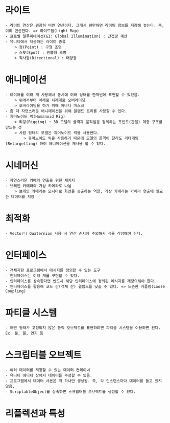 # 라이트
    - 라이트 연산은 굉장히 비싼 연산이다. 그래서 웬만하면 라이팅 정보를 저장해 놓는다. 즉, 미리 연산한다. => 라이트맵(Light Map)
    - 글로벌 일루미네이션(GI: Global Illumination) : 간접광 계산
    - 유니티에서 제공하는 라이트 종류
        > 점(Point) : 구형 조명
        > 스팟(Spot) : 원뿔형 조명
        > 직사광(Directional) : 태양광

# 애니메이션
    - 레이어를 여러 개 사용해서 동시에 여러 상태를 한꺼번에 표현할 수 있었음.
        > 위에서부터 아래로 차레대로 오버라이딩
        > 오버라이딩을 하기 위해 아바타 마스크
    - 좀 더 자연스러운 애니메이션을 위해 블렌드 트리를 사용할 수 있다.
    - 휴머노이드 릭(Humanoid Rig)
        > 리깅(Rigging) : 3D 모델의 골격과 움직임을 정의하는 조인트(관절) 계층 구조를 만드는 것
        > 사람 형태의 모델은 휴머노이드 릭을 사용한다.
            > 휴머노이드 릭을 사용하기 때문에 모델의 골격이 달라도 리타게팅(Retargetting) 하여 애니메이션을 재사용 할 수 있다.

# 시네머신
    - 자연스러운 카메라 연출을 위한 패키지
    - 브레인 카메라와 가상 카메라로 나뉨
        > 브레인 카메라는 모니터로 화면을 송출하는 역할, 가상 카메라는 카메라 연출에 필요한 데이터를 저장

# 최적화
    - Vector나 Quaternion 사용 시 연산 순서에 주의해서 식을 작성해야 한다.

# 인터페이스
    - 객체지향 프로그램에서 메시지를 정의할 수 있는 도구
    - 인터페이스는 여러 개를 구현할 수 있다.
    - 인터페이스를 상속한다면 반드시 해당 인터페이스에 정의된 메시지를 재정의해야 한다.
    - 인터페이스를 활용해 코드 간(객체 간) 결합도를 낮출 수 있다. => 느슨한 커플링(Loose Coupling)

# 파티클 시스템
    - 어떤 형태가 고정되지 않은 동적 오브젝트를 표현하려면 파티클 시스템을 이용하면 된다. Ex. 불, 물, 연기 등

# 스크립터블 오브젝트
    - 여러 데이터를 저장할 수 있는 데이터 컨테이너
    - 유니티 에디터 상에서 데이터를 수정할 수 있음.
    - 프로그램에서 데이터 사본은 딱 하나만 생성됨. 즉, 각 인스턴스마다 데이터를 들고 있지 않음.
    - ScriptableObject를 상속하면 스크립터블 오브젝트를 생성할 수 있다.

# 리플렉션과 특성

